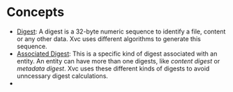 # Concepts

- [Digest](./digest.md): A digest is a 32-byte numeric sequence to identify a file, content or any other data. Xvc uses different algorithms to generate this sequence. 
- [Associated Digest](./associated-digest.md): This is a specific kind of digest associated with an entity. An entity can have more than one digests, like *content digest* or *metadata digest*. Xvc uses these different kinds of digests to avoid unncessary digest calculations. 
-
